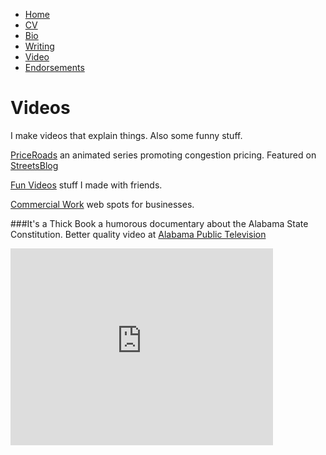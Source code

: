 * [Home](/)
* <a href="/cv.pdf" target="_blank">CV</a>
* [Bio](/bio.html)
* [Writing](/writing.html)
* [Video](/video.html)
* [Endorsements](/endorsements.html)

# Videos

I make videos that explain things. Also some funny stuff.

[PriceRoads](/priceroadsvideos.html) an animated series promoting congestion pricing. Featured on [StreetsBlog](http://dc.streetsblog.org/2012/01/06/an-animated-argument-for-congestion-pricing/)

[Fun Videos](/funvideos.html) stuff I made with friends.

[Commercial Work](/commercialvideos.html) web spots for businesses.

###It's a Thick Book
a humorous documentary about the Alabama State Constitution. Better quality video at [Alabama Public Television](http://www.aptv.org/videoroom/viewprogram.asp?FileID=900)
<iframe width="420" height="315" src="http://www.youtube.com/embed/1n8dLdAlL3Q" frameborder="0" allowfullscreen></iframe>
